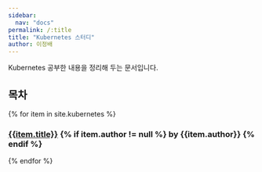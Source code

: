 ```yaml
---
sidebar:
  nav: "docs"
permalink: /:title
title: "Kubernetes 스터디"
author: 이정배
---
```


Kubernetes 공부한 내용을 정리해 두는 문서입니다.

## 목차

{% for item in site.kubernetes %}
### [{{item.title}}]({{item.url}}) {% if item.author != null %} by {{item.author}} {% endif %}
{% endfor %}
